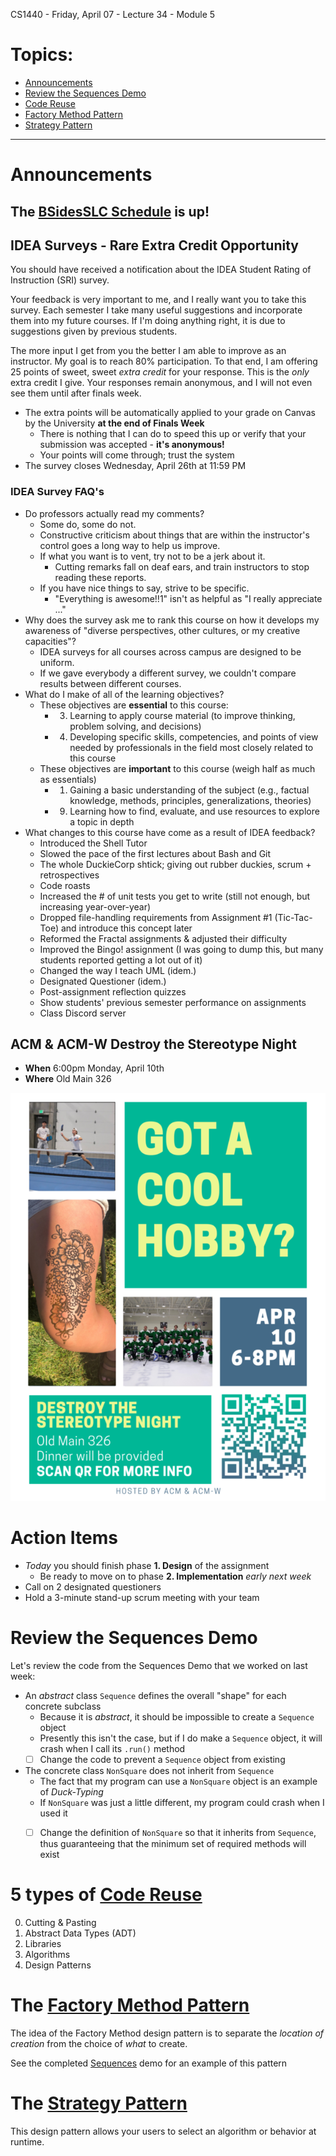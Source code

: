 CS1440 - Friday, April 07 - Lecture 34 - Module 5

# Topics:
* [Announcements](#announcements)
* [Review the Sequences Demo](#review-the-sequences-demo)
* [Code Reuse](#code-reuse)
* [Factory Method Pattern](#factory-method-pattern)
* [Strategy Pattern](#strategy-pattern)


------------------------------------------------------------
# Announcements

## The [BSidesSLC Schedule](https://www.bsidesslc.org/schedule) is up!


## IDEA Surveys - Rare Extra Credit Opportunity

You should have received a notification about the IDEA Student Rating of Instruction (SRI) survey.

Your feedback is very important to me, and I really want you to take this survey.  Each semester I take many useful suggestions and incorporate them into my future courses.  If I'm doing anything right, it is due to suggestions given by previous students.

The more input I get from you the better I am able to improve as an instructor.  My goal is to reach 80% participation.  To that end, I am offering 25 points of sweet, sweet *extra credit* for your response.  This is the *only* extra credit I give.  Your responses remain anonymous, and I will not even see them until after finals week.

*   The extra points will be automatically applied to your grade on Canvas by the University **at the end of Finals Week**
    *   There is nothing that I can do to speed this up or verify that your submission was accepted - **it's anonymous!**
    *   Your points will come through; trust the system
*   The survey closes Wednesday, April 26th at 11:59 PM

### IDEA Survey FAQ's

*   Do professors actually read my comments?
    *   Some do, some do not.
    *   Constructive criticism about things that are within the instructor's control goes a long way to help us improve.
    *   If what you want is to vent, try not to be a jerk about it.
        *   Cutting remarks fall on deaf ears, and train instructors to stop reading these reports.
    *   If you have nice things to say, strive to be specific.
        *   "Everything is awesome!!1" isn't as helpful as "I really appreciate ..."
*   Why does the survey ask me to rank this course on how it develops my awareness of "diverse perspectives, other cultures, or my creative capacities"?
    *   IDEA surveys for all courses across campus are designed to be uniform.
    *   If we gave everybody a different survey, we couldn't compare results between different courses.
*   What do I make of all of the learning objectives?
    *   These objectives are **essential** to this course:
        *   3. Learning to apply course material (to improve thinking, problem solving, and decisions)
        *   4. Developing specific skills, competencies, and points of view needed by professionals in the field most closely related to this course
    *   These objectives are **important** to this course (weigh half as much as essentials)
        *   1. Gaining a basic understanding of the subject (e.g., factual knowledge, methods, principles, generalizations, theories)
        *   9. Learning how to find, evaluate, and use resources to explore a topic in depth
*   What changes to this course have come as a result of IDEA feedback?
    *   Introduced the Shell Tutor
    *   Slowed the pace of the first lectures about Bash and Git
    *   The whole DuckieCorp shtick; giving out rubber duckies, scrum + retrospectives
    *   Code roasts
    *   Increased the # of unit tests you get to write (still not enough, but increasing year-over-year)
    *   Dropped file-handling requirements from Assignment #1 (Tic-Tac-Toe) and introduce this concept later
    *   Reformed the Fractal assignments & adjusted their difficulty
    *   Improved the Bingo! assignment (I was going to dump this, but many students reported getting a lot out of it)
    *   Changed the way I teach UML (idem.)
    *   Designated Questioner (idem.)
    *   Post-assignment reflection quizzes
    *   Show students' previous semester performance on assignments
    *   Class Discord server


## ACM & ACM-W Destroy the Stereotype Night

*   **When**  6:00pm Monday, April 10th
*   **Where** Old Main 326

![./03-acmw-poster.png](./03-acmw-poster.png)


# Action Items

*   *Today* you should finish phase **1. Design** of the assignment
    *   Be ready to move on to phase **2. Implementation** *early next week*
*	Call on 2 designated questioners
*	Hold a 3-minute stand-up scrum meeting with your team



# Review the Sequences Demo

Let's review the code from the Sequences Demo that we worked on last week:

*   An *abstract* class `Sequence` defines the overall "shape" for each concrete subclass
    *   Because it is *abstract*, it should be impossible to create a `Sequence` object
    *   Presently this isn't the case, but if I do make a `Sequence` object, it will crash when I call its `.run()` method
    *   [ ] Change the code to prevent a `Sequence` object from existing
*   The concrete class `NonSquare` does not inherit from `Sequence`
    *   The fact that my program can use a `NonSquare` object is an example of *Duck-Typing*
    *   If `NonSquare` was just a little different, my program could crash when I used it
    *   [ ] Change the definition of `NonSquare` so that it inherits from `Sequence`, thus guaranteeing that the minimum set of required methods will exist



# 5 types of [Code Reuse](../Design_Patterns.md#code-reuse)

0.  Cutting & Pasting
1.  Abstract Data Types (ADT)
2.  Libraries
3.  Algorithms
4.  Design Patterns



# The [Factory Method Pattern](../Design_Patterns.md#the-factory-method-pattern)

The idea of the Factory Method design pattern is to separate the *location of creation* from the choice of *what* to create.

See the completed [Sequences](./Sequences) demo for an example of this pattern



# The [Strategy Pattern](../Design_Patterns.md#the-strategy-pattern)

This design pattern allows your users to select an algorithm or behavior at runtime.




